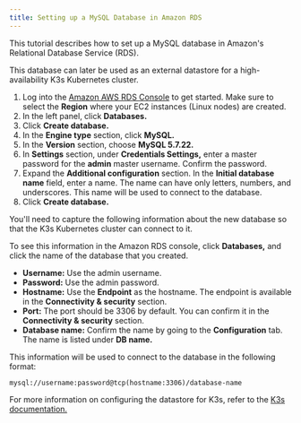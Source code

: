 ```yaml
---
title: Setting up a MySQL Database in Amazon RDS
---
```


<head> 
  <link rel="canonical" href="https://ranchermanager.docs.rancher.com/how-to-guides/new-user-guides/infrastructure-setup/mysql-database-in-amazon-rds"/>
</head>

This tutorial describes how to set up a MySQL database in Amazon's Relational Database Service (RDS).

This database can later be used as an external datastore for a high-availability K3s Kubernetes cluster.

1. Log into the [Amazon AWS RDS Console](https://console.aws.amazon.com/rds/) to get started. Make sure to select the **Region** where your EC2 instances (Linux nodes) are created.
1. In the left panel, click **Databases.**
1. Click **Create database.**
1. In the **Engine type** section, click **MySQL.**
1. In the **Version** section, choose **MySQL 5.7.22.**
1. In **Settings** section, under **Credentials Settings,** enter a master password for the **admin** master username. Confirm the password.
1. Expand the **Additional configuration** section. In the **Initial database name** field, enter a name. The name can have only letters, numbers, and underscores. This name will be used to connect to the database.
1. Click **Create database.**

You'll need to capture the following information about the new database so that the K3s Kubernetes cluster can connect to it.

To see this information in the Amazon RDS console, click **Databases,** and click the name of the database that you created.

- **Username:** Use the admin username.
- **Password:** Use the admin password.
- **Hostname:** Use the **Endpoint** as the hostname. The endpoint is available in the **Connectivity & security** section.
- **Port:** The port should be 3306 by default. You can confirm it in the **Connectivity & security** section.
- **Database name:** Confirm the name by going to the **Configuration** tab. The name is listed under **DB name.**

This information will be used to connect to the database in the following format:

```
mysql://username:password@tcp(hostname:3306)/database-name
```

For more information on configuring the datastore for K3s, refer to the [K3s documentation.](https://rancher.com/docs/k3s/latest/en/installation/datastore/)
